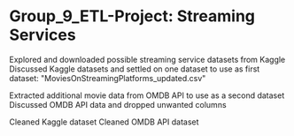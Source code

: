 # Group_9_ETL-Project: Streaming Services

Explored and downloaded possible streaming service datasets from Kaggle
Discussed Kaggle datasets and settled on one dataset to use as first dataset: "MoviesOnStreamingPlatforms_updated.csv"

Extracted additional movie data from OMDB API to use as a second dataset
Discussed OMDB API data and dropped unwanted columns

Cleaned Kaggle dataset
Cleaned OMDB API dataset



